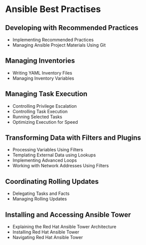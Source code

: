 # Ansible Best Practises
## Developing with Recommended Practices
- Implementing Recommended Practices
- Managing Ansible Project Materials Using Git
## Managing Inventories
- Writing YAML Inventory Files
- Managing Inventory Variables
## Managing Task Execution
- Controlling Privilege Escalation
- Controlling Task Execution
- Running Selected Tasks
- Optimizing Execution for Speed
## Transforming Data with Filters and Plugins
- Processing Variables Using Filters
- Templating External Data using Lookups
- Implementing Advanced Loops
- Working with Network Addresses Using Filters
## Coordinating Rolling Updates
- Delegating Tasks and Facts
- Managing Rolling Updates
## Installing and Accessing Ansible Tower
- Explaining the Red Hat Ansible Tower Architecture
- Installing Red Hat Ansible Tower
- Navigating Red Hat Ansible Tower
